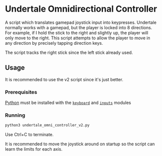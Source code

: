 # Undertale Omnidirectional Controller
A script which translates gamepad joystick input into keypresses. Undertale normally works with a gamepad, but the player is locked into 8 directions. For example, if I hold the stick to the right and slightly up, the player will only move to the right. This script attempts to allow the player to move in any direction by precisely tapping direction keys.

The script tracks the right stick since the left stick already used.

## Usage

It is recommended to use the v2 script since it's just better.

### Prerequisites

[Python](https://www.python.org/) must be installed with the [`keyboard`](https://pypi.org/project/keyboard/) and [`inputs`](https://pypi.org/project/inputs/) modules

### Running

```sh
python3 undertale_omni_controller_v2.py
```

Use Ctrl+C to terminate.

It is recommended to move the joystick around on startup so the script can learn the limits for each axis.